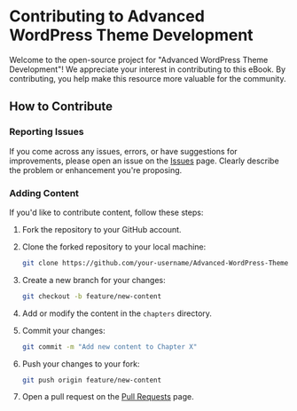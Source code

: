 # Contributing to Advanced WordPress Theme Development

Welcome to the open-source project for "Advanced WordPress Theme Development"! We appreciate your interest in contributing to this eBook. By contributing, you help make this resource more valuable for the community.

## How to Contribute

### Reporting Issues

If you come across any issues, errors, or have suggestions for improvements, please open an issue on the [Issues](https://github.com/your-username/Advanced-WordPress-Theme-Development/issues) page. Clearly describe the problem or enhancement you're proposing.

### Adding Content

If you'd like to contribute content, follow these steps:

1. Fork the repository to your GitHub account.
2. Clone the forked repository to your local machine:

   ```bash
   git clone https://github.com/your-username/Advanced-WordPress-Theme-Development.git
   ```

3. Create a new branch for your changes:

   ```bash
   git checkout -b feature/new-content
   ```

4. Add or modify the content in the `chapters` directory.

5. Commit your changes:

   ```bash
   git commit -m "Add new content to Chapter X"
   ```

6. Push your changes to your fork:

   ```bash
   git push origin feature/new-content
   ```

7. Open a pull request on the [Pull Requests](https://github.com/your-username/Advanced-WordPress-Theme-Development/pulls) page.
